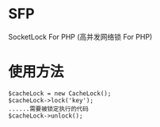 # SFP
SocketLock For PHP (高并发网络锁 For PHP)

# 使用方法

```
$cacheLock = new CacheLock();
$cacheLock->lock('key');
......需要被锁定执行的代码
$cacheLock->unlock();

```
